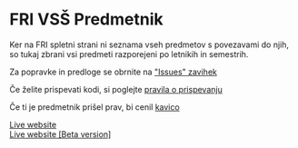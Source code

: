 # FRI VSŠ Predmetnik

Ker na FRI spletni strani ni seznama vseh predmetov s povezavami do njih, so tukaj zbrani vsi predmeti razporejeni po letnikih in semestrih.

Za popravke in predloge se obrnite na ["Issues" zavihek](https://github.com/aikenahac/frivsspr/issues)

Če želite prispevati kodi, si poglejte [pravila o prispevanju](./CONTRIBUTING.md)

Če ti je predmetnik prišel prav, bi cenil [kavico](https://www.buymeacoffee.com/aiken.si)

[Live website](https://fri.bogi.si/)\
[Live website [Beta version]](https://beta.fri.bogi.si/)
